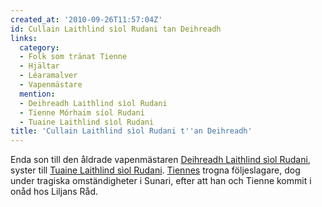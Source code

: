 ```yaml
---
created_at: '2010-09-26T11:57:04Z'
id: Cullain Laithlind sìol Rudani tan Deihreadh
links:
  category:
  - Folk som tränat Tienne
  - Hjältar
  - Léaramalver
  - Vapenmästare
  mention:
  - Deihreadh Laithlind sìol Rudani
  - Tienne Mórhaim síol Rudani
  - Tuaine Laithlind sìol Rudani
title: 'Cullain Laithlind sìol Rudani t''an Deihreadh'
---
```


Enda son till den åldrade vapenmästaren [Deihreadh Laithlind sìol Rudani], syster till [Tuaine
Laithlind sìol Rudani]. [Tiennes] trogna följeslagare, dog under tragiska omständigheter i Sunari,
efter att han och Tienne kommit i onåd hos Liljans Råd.

  [Deihreadh Laithlind sìol Rudani]: Deihreadh_Laithlind_sìol_Rudani
  [Tuaine Laithlind sìol Rudani]: Tuaine_Laithlind_sìol_Rudani
  [Tiennes]: Tienne_Mórhaim_síol_Rudani